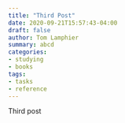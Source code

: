 ```yaml
---
title: "Third Post"
date: 2020-09-21T15:57:43-04:00
draft: false
author: Tom Lamphier
summary: abcd
categories:
- studying
- books
tags:
- tasks
- reference
---
```

Third post

